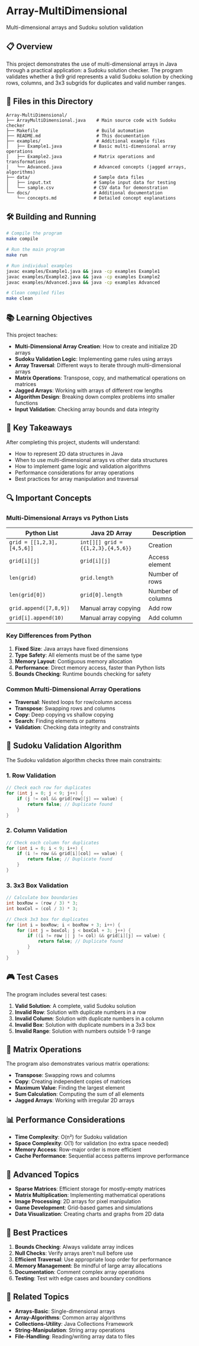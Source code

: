 # Array-MultiDimensional

Multi-dimensional arrays and Sudoku solution validation

## 📋 Overview

This project demonstrates the use of multi-dimensional arrays in Java through a practical application: a Sudoku solution checker. The program validates whether a 9x9 grid represents a valid Sudoku solution by checking rows, columns, and 3x3 subgrids for duplicates and valid number ranges.

## 📁 Files in this Directory

```
Array-MultiDimensional/
├── ArrayMultiDimensional.java    # Main source code with Sudoku checker
├── Makefile                      # Build automation
├── README.md                     # This documentation
├── examples/                     # Additional example files
│   ├── Example1.java            # Basic multi-dimensional array operations
│   ├── Example2.java            # Matrix operations and transformations
│   └── Advanced.java            # Advanced concepts (jagged arrays, algorithms)
├── data/                        # Sample data files
│   ├── input.txt                # Sample input data for testing
│   └── sample.csv               # CSV data for demonstration
└── docs/                        # Additional documentation
    └── concepts.md              # Detailed concept explanations
```

## 🛠 Building and Running

```bash
# Compile the program
make compile

# Run the main program
make run

# Run individual examples
javac examples/Example1.java && java -cp examples Example1
javac examples/Example2.java && java -cp examples Example2
javac examples/Advanced.java && java -cp examples Advanced

# Clean compiled files
make clean
```

## 📚 Learning Objectives

This project teaches:
- **Multi-Dimensional Array Creation**: How to create and initialize 2D arrays
- **Sudoku Validation Logic**: Implementing game rules using arrays
- **Array Traversal**: Different ways to iterate through multi-dimensional arrays
- **Matrix Operations**: Transpose, copy, and mathematical operations on matrices
- **Jagged Arrays**: Working with arrays of different row lengths
- **Algorithm Design**: Breaking down complex problems into smaller functions
- **Input Validation**: Checking array bounds and data integrity

## 🎯 Key Takeaways

After completing this project, students will understand:
- How to represent 2D data structures in Java
- When to use multi-dimensional arrays vs other data structures
- How to implement game logic and validation algorithms
- Performance considerations for array operations
- Best practices for array manipulation and traversal

## 🔍 Important Concepts

### Multi-Dimensional Arrays vs Python Lists

| Python List | Java 2D Array | Description |
|-------------|---------------|-------------|
| `grid = [[1,2,3],[4,5,6]]` | `int[][] grid = {{1,2,3},{4,5,6}}` | Creation |
| `grid[i][j]` | `grid[i][j]` | Access element |
| `len(grid)` | `grid.length` | Number of rows |
| `len(grid[0])` | `grid[0].length` | Number of columns |
| `grid.append([7,8,9])` | Manual array copying | Add row |
| `grid[i].append(10)` | Manual array copying | Add column |

### Key Differences from Python

1. **Fixed Size**: Java arrays have fixed dimensions
2. **Type Safety**: All elements must be of the same type
3. **Memory Layout**: Contiguous memory allocation
4. **Performance**: Direct memory access, faster than Python lists
5. **Bounds Checking**: Runtime bounds checking for safety

### Common Multi-Dimensional Array Operations

- **Traversal**: Nested loops for row/column access
- **Transpose**: Swapping rows and columns
- **Copy**: Deep copying vs shallow copying
- **Search**: Finding elements or patterns
- **Validation**: Checking data integrity and constraints

## 🧩 Sudoku Validation Algorithm

The Sudoku validation algorithm checks three main constraints:

### 1. Row Validation
```java
// Check each row for duplicates
for (int j = 0; j < 9; j++) {
    if (j != col && grid[row][j] == value) {
        return false; // Duplicate found
    }
}
```

### 2. Column Validation
```java
// Check each column for duplicates
for (int i = 0; i < 9; i++) {
    if (i != row && grid[i][col] == value) {
        return false; // Duplicate found
    }
}
```

### 3. 3x3 Box Validation
```java
// Calculate box boundaries
int boxRow = (row / 3) * 3;
int boxCol = (col / 3) * 3;

// Check 3x3 box for duplicates
for (int i = boxRow; i < boxRow + 3; i++) {
    for (int j = boxCol; j < boxCol + 3; j++) {
        if ((i != row || j != col) && grid[i][j] == value) {
            return false; // Duplicate found
        }
    }
}
```

## 🎮 Test Cases

The program includes several test cases:

1. **Valid Solution**: A complete, valid Sudoku solution
2. **Invalid Row**: Solution with duplicate numbers in a row
3. **Invalid Column**: Solution with duplicate numbers in a column
4. **Invalid Box**: Solution with duplicate numbers in a 3x3 box
5. **Invalid Range**: Solution with numbers outside 1-9 range

## 🔧 Matrix Operations

The program also demonstrates various matrix operations:

- **Transpose**: Swapping rows and columns
- **Copy**: Creating independent copies of matrices
- **Maximum Value**: Finding the largest element
- **Sum Calculation**: Computing the sum of all elements
- **Jagged Arrays**: Working with irregular 2D arrays

## 📊 Performance Considerations

- **Time Complexity**: O(n²) for Sudoku validation
- **Space Complexity**: O(1) for validation (no extra space needed)
- **Memory Access**: Row-major order is more efficient
- **Cache Performance**: Sequential access patterns improve performance

## 🚀 Advanced Topics

- **Sparse Matrices**: Efficient storage for mostly-empty matrices
- **Matrix Multiplication**: Implementing mathematical operations
- **Image Processing**: 2D arrays for pixel manipulation
- **Game Development**: Grid-based games and simulations
- **Data Visualization**: Creating charts and graphs from 2D data

## 📝 Best Practices

1. **Bounds Checking**: Always validate array indices
2. **Null Checks**: Verify arrays aren't null before use
3. **Efficient Traversal**: Use appropriate loop order for performance
4. **Memory Management**: Be mindful of large array allocations
5. **Documentation**: Comment complex array operations
6. **Testing**: Test with edge cases and boundary conditions

## 🔗 Related Topics

- **Arrays-Basic**: Single-dimensional arrays
- **Array-Algorithms**: Common array algorithms
- **Collections-Utility**: Java Collections Framework
- **String-Manipulation**: String array operations
- **File-Handling**: Reading/writing array data to files
